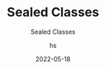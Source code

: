 ---
date: 2022-05-18
title: Sealed Classes
technologies: [java]
topics: [editing, refactoring]
author: hs
subtitle: Sealed Classes
thumbnail: ./thumbnail.png
cardThumbnail: ./card.png
shortVideo:
  poster: ./tip.png
  url: https://youtu.be/-1DXJvgUTkA
seealso:
  - title: (video) Adding a Project to Git and GitHub in IntelliJ IDEA
    href: https://www.youtube.com/watch?
leadin: |
  Use

 
---
